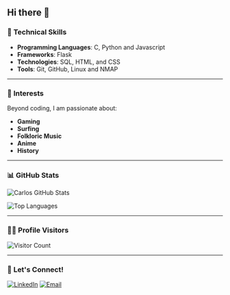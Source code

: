 ## Hi there 👋

### 🔧 **Technical Skills**

- **Programming Languages**: C, Python and Javascript
- **Frameworks**: Flask
- **Technologies**: SQL, HTML, and CSS
- **Tools**: Git, GitHub, Linux and NMAP

---

### 🎯 **Interests**

Beyond coding, I am passionate about:
- **Gaming**
- **Surfing**
- **Folkloric Music**
- **Anime**
- **History**

---

### 📊 **GitHub Stats**

![Carlos GitHub Stats](https://github-readme-stats.vercel.app/api?username=cvalverde96&show_icons=true&theme=synthwave)

![Top Languages](https://github-readme-stats.vercel.app/api/top-langs/?username=cvalverde96&layout=compact&theme=synthwave)

---

### 🕵️‍♂️ **Profile Visitors**

![Visitor Count](https://komarev.com/ghpvc/?username=cvalverde96&color=blue)

---

### 🤝 **Let's Connect!**
[![LinkedIn](https://img.shields.io/badge/LinkedIn-blue?style=flat&logo=linkedin)](https://www.linkedin.com/in/carlos-e-valverde)
[![Email](https://img.shields.io/badge/Email-red?style=flat&logo=gmail)](mailto:cvalverde96@gmail.com)
